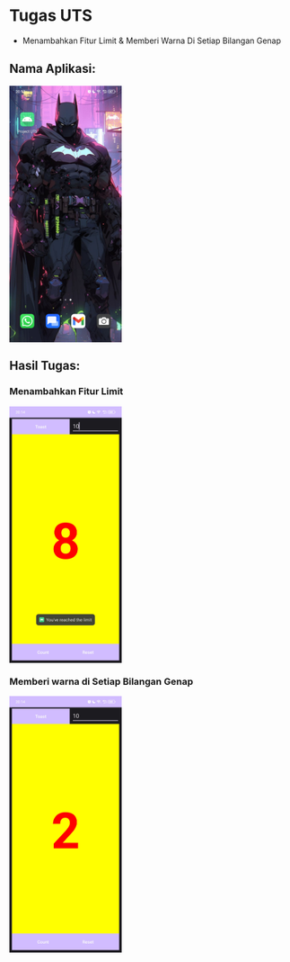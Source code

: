 # Tugas UTS
- Menambahkan Fitur Limit & Memberi Warna Di Setiap Bilangan Genap

## Nama Aplikasi:

<img align="center" alt="Coding" width="200" src="https://github.com/RizjkyDitoRidwansyah/Project-UTS-Android/blob/beb38960a98e5f2dc3d248b14957b76625d80fba/Gambar/Aplikasi%20Android.jpg">

## Hasil Tugas:

### Menambahkan Fitur Limit
<img align="center" alt="Coding" width="200" src= "https://github.com/RizjkyDitoRidwansyah/Project-UTS-Android/blob/beb38960a98e5f2dc3d248b14957b76625d80fba/Gambar/Limit.jpg">

### Memberi warna di Setiap Bilangan Genap
<img align="center" alt="Coding" width="200" src= "https://github.com/RizjkyDitoRidwansyah/Project-UTS-Android/blob/beb38960a98e5f2dc3d248b14957b76625d80fba/Gambar/Bilangan%20Genap.jpg">
